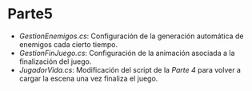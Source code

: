 # Parte5

+ _GestionEnemigos.cs_: Configuración de la generación automática de enemigos cada cierto tiempo.
+ _GestionFinJuego.cs_: Configuración de la animación asociada a la finalización del juego.
+ _JugadorVida.cs_: Modificación del script de la _Parte 4_ para volver a cargar la escena una vez finaliza el juego.
